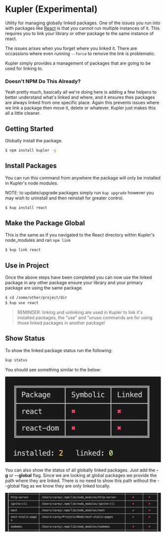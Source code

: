 # Kupler (Experimental)  

Utility for managing globally linked packages. One of the issues you run into with packages like [React](https://reactjs.org) is that you cannot run multiple instances of it. This requires you to link your library or other package to the same instance of react. 

The issues arises when you forget where you linked it. There are occassions where even running <code>--force</code> to remove the link is problematic. 

Kupler simply provides a management of packages that are going to be used for linking to.

### Doesn't NPM Do This Already?

Yeah pretty much, basically all we're doing here is adding a few helpers to better understand what's linked and where, and it ensures thes packages are always linked from one specific place. Again this prevents issues where we link a package then move it, delete or whatever. Kupler just makes this all a little cleaner. 

## Getting Started

Globally install the package. 

```sh
$ npm install kupler -g
```

## Install Packages

You can run this command from anywhere the package will only be installed in Kupler's node modules.

NOTE: to update/upgrade packages simply run <code>kup upgrade</code> however you may wish to uninstall and then reinstall for greater control.

```sh
$ kup install react
```

## Make the Package Global

This is the same as if you navigated to the React directory within Kupler's node_modules and ran <code>npm link</code>

```sh
$ kup link react
```

## Use in Project

Once the above steps have been completed you can now use the linked package in any other package ensure your library and your primary package are using the same package.

```sh
$ cd /some/other/project/dir
$ kup use react
```

> REMINDER: linking and unlinking are used in Kupler to link it's installed packages, the "use" and "unuse commands are for using those linked packages in another package!

## Show Status 

To show the linked package status run the following:

```sh
kup status
```

You should see something similar to the below:

![Link Status Image](fixtures/status.png)

You can also show the status of all globally linked packages. Just add the **-g** or **--global** flag. Since we are looking at global packages we provide the path where they are linked. There is no need to show this path without the --global flag as we know they are only linked locally.

![Link Status Image](fixtures/status-all.png)

